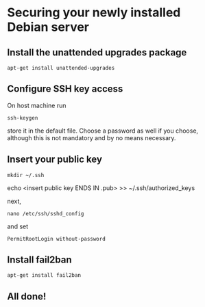# Securing your newly installed Debian server

## Install  the unattended upgrades package

```apt-get install unattended-upgrades```

## Configure SSH key access

On host machine run 

```ssh-keygen```

store it in the default file. Choose a password as well if you choose, although this is not mandatory and by no means necessary.

## Insert your public key

```mkdir ~/.ssh```

echo <insert public key ENDS IN .pub> >> ~/.ssh/authorized_keys

next, 

```nano /etc/ssh/sshd_config```

and set

```PermitRootLogin without-password```

## Install fail2ban

```apt-get install fail2ban```

## All done!
